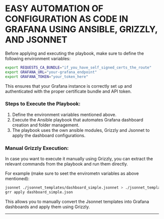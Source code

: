 # EASY AUTOMATION OF CONFIGURATION AS CODE IN GRAFANA USING ANSIBLE, GRIZZLY, AND JSONNET

Before applying and executing the playbook, make sure to define the following environment variables:

```bash
export REQUESTS_CA_BUNDLE="if_you_have_self_signed_certs_the_route"
export GRAFANA_URL="your-grafana_endpoint"
export GRAFANA_TOKEN="your_token_here"
```

This ensures that your Grafana instance is correctly set up and authenticated with the proper certificate bundle and API token.

### Steps to Execute the Playbook:
1. Define the environment variables mentioned above.
2. Execute the Ansible playbook that automates Grafana dashboard creation and folder management.
3. The playbook uses the own ansible modules, Grizzly and Jsonnet to apply the dashboard configurations.

### Manual Grizzly Execution:
In case you want to execute it manually using Grizzly, you can extract the relevant commands from the playbook and run them directly.

For example (make sure to seet the envirometn variables as above mentioned):
```bash
jsonnet ./jsonnet_templates/dashboard_simple.jsonnet > ./jsonnet_templates/dashboard_simple.json
grr apply dashboard_simple.json
```

This allows you to manually convert the Jsonnet templates into Grafana dashboards and apply them using Grizzly.

--- 